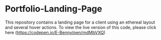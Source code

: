 # Portfolio-Landing-Page
This repository contains a landing page for a client using an ethereal layout and several hover actions.
To view the live version of this code, please click here (https://codepen.io/E-Benny/pen/mdMbVXQ)
